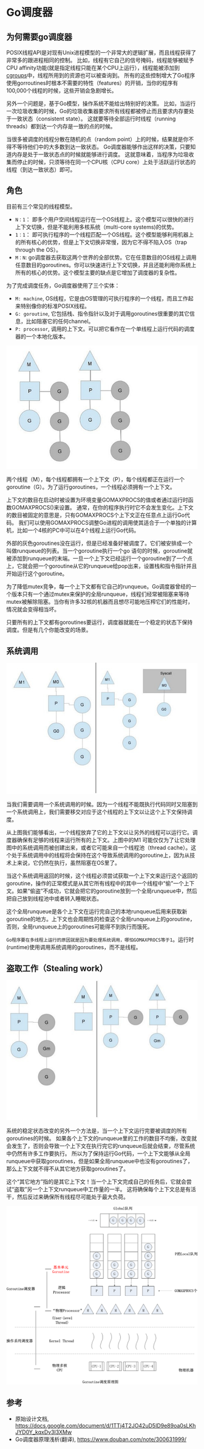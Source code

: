 <!---
markmeta_author: wongoo
markmeta_date: 2019-03-12
markmeta_title: Go 调度器
markmeta_categories: 编程语言
markmeta_tags: golang,scheduler
-->

# Go调度器

## 为何需要go调度器

POSIX线程API是对现有Unix进程模型的一个非常大的逻辑扩展，而且线程获得了非常多的跟进程相同的控制。
比如，线程有它自己的信号掩码，线程能够被赋予CPU affinity功能(就是指定线程只能在某个CPU上运行），线程能被添加到[cgroups](http://en.wikipedia.org/wiki/Cgroup)中，线程所用到的资源也可以被查询到。
所有的这些控制增大了Go程序使用gorroutines时根本不需要的特性（features）的开销，当你的程序有100,000个线程的时候，这些开销会急剧增长。

另外一个问题是，基于Go模型，操作系统不能给出特别好的决策。
比如，当运行一次垃圾收集的时候，Go的垃圾收集器要求所有线程都被停止而且要求内存要处于一致状态（consistent state）。
这就要等待全部运行时线程（running threads）都到达一个内存是一致的点的时候。

当很多被调度的线程分散在随机的点（random point）上的时候，结果就是你不得不等待他们中的大多数到达一致状态。
Go调度器能够作出这样的决策，只要知道内存是处于一致状态点的时候就能够进行调度。
这就意味着，当程序为垃圾收集而停止的时候，只须等待在同一个CPU核（CPU core）上处于活跃运行状态的线程（到达一致状态）即可。

## 角色

目前有三个常见的线程模型。
- `N：1`： 即多个用户空间线程运行在一个OS线程上。这个模型可以很快的进行上下文切换，但是不能利用多核系统（multi-core systems)的优势。
- `1：1`： 即可执行程序的一个线程匹配一个OS线程。这个模型能够利用机器上的所有核心的优势，但是上下文切换非常慢，因为它不得不陷入OS（trap through the OS）。
- `M：N`:  go调度器去获取这两个世界的全部优势。它在任意数目的OS线程上调用任意数目的goroutines。你可以快速进行上下文切换，并且还能利用你系统上所有的核心的优势。这个模型主要的缺点是它增加了调度器的复杂性。

为了完成调度任务，Go调度器使用了三个实体：
- `M: machine`, OS线程，它是由OS管理的可执行程序的一个线程，而且工作起来特别像你的标准POSIX线程。
- `G: goroutine`, 它包括栈、指令指针以及对于调用goroutines很重要的其它信息，比如阻塞它的任何channel。
- `P: processor`, 调用的上下文。可以把它看作在一个单线程上运行代码的调度器的一个本地化版本。

![](static/go-scheduler-p-m-g.jpg)

两个线程（M），每个线程都拥有一个上下文（P），每个线程都正在运行一个goroutine（G）。为了运行goroutines，一个线程必须拥有一个上下文。

上下文的数目在启动时被设置为环境变量GOMAXPROCS的值或者通过运行时函数GOMAXPROCS()来设置。
通常，在你的程序执行时它不会发生变化。上下文的数目被固定的意思是，只有GOMAXPROCS个上下文正在任意点上运行Go代码。
我们可以使用GOMAXPROCS调整Go进程的调用使其适合于一个单独的计算机，比如一个4核的PC中可以在4个线程上运行Go代码。

外部的灰色goroutines没在运行，但是已经准备好被调度了。它们被安排成一个叫做runqueue的列表。当一个goroutine执行一个go 语句的时候，goroutine就被添加到runqueue的末端。一旦一个上下文已经运行一个goroutine到了一个点上，它就会把一个goroutine从它的runqueue给pop出来，设置栈和指令指针并且开始运行这个goroutine。

为了降低mutex竞争，每一个上下文都有它自己的runqueue。Go调度器曾经的一个版本只有一个通过mutex来保护的全局runqueue，线程们经常被阻塞来等待mutex被解除阻塞。当你有许多32核的机器而且想尽可能地压榨它们的性能时，情况就会变得相当坏。

只要所有的上下文都有goroutines要运行，调度器就能在一个稳定的状态下保持调度。但是有几个你能改变的场景。

## 系统调用

![](static/go-scheduler-sys-call.jpg)

当我们需要调用一个系统调用的时候。因为一个线程不能既执行代码同时又阻塞到一个系统调用上，我们需要移交对应于这个线程的上下文以让这个上下文保持调度。

从上图我们能够看出，一个线程放弃了它的上下文以让另外的线程可以运行它。调度器确保有足够的线程来运行所有的上下文。上图中的M1 可能仅仅为了让它处理图中的系统调用而被创建出来，或者它可能来自一个线程池（thread cache）。这个处于系统调用中的线程将会保持在这个导致系统调用的goroutine上，因为从技术上来说，它仍然在执行，虽然阻塞在OS里了。

当这个系统调用返回的时候，这个线程必须尝试获取一个上下文来运行这个返回的goroutine，操作的正常模式是从其它所有线程中的其中一个线程中“偷”一个上下文。如果“偷盗”不成功，它就会把它的goroutine放到一个全局runqueue中，然后把自己放到线程池中或者转入睡眠状态。

这个全局runqueue是各个上下文在运行完自己的本地runqueue后用来获取新goroutine的地方。上下文也会周期性的检查这个全局runqueue上的goroutine，否则，全局runqueue上的goroutines可能得不到执行而饿死。

`Go程序要在多线程上运行的原因就是因为要处理系统调用，哪怕GOMAXPROCS等于1`。运行时(runtime)使用调用系统调用的goroutines，而不是线程。

## 盗取工作（Stealing work）

![](static/go-scheduler-stealing-work.jpg)

系统的稳定状态改变的另外一个方法是，当一个上下文运行完要被调度的所有goroutines的时候。
如果各个上下文的runqueue里的工作的数目不均衡，改变就会发生了，否则会导致一个上下文在执行完它的runqueue后就会结束，尽管系统中仍然有许多工作要执行。
所以为了保持运行Go代码，一个上下文能够从全局runqueue中获取goroutines，但是如果全局runqueue中也没有goroutines了，那么上下文就不得不从其它地方获取goroutines了。

这个“其它地方”指的是其它上下文！当一个上下文完成自己的任务后，它就会尝试“盗取”另一个上下文runqueue中工作量的一半。
这将确保每个上下文总是有活干，然后反过来确保所有线程尽可能处于最大负荷。


![](static/go-routine-model.png)

## 参考
- 原始设计文档, https://docs.google.com/document/d/1TTj4T2JO42uD5ID9e89oa0sLKhJYD0Y_kqxDv3I3XMw
- Go调度器原理浅析(翻译), https://www.douban.com/note/300631999/

